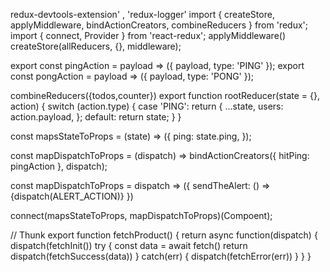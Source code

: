 redux-devtools-extension' , 'redux-logger'
import { createStore, applyMiddleware, bindActionCreators, combineReducers } from 'redux';
import { connect, Provider } from 'react-redux';
applyMiddleware()
createStore(allReducers, {}, middleware);


export const pingAction = payload => ({ payload, type: 'PING' });
export const pongAction = payload => ({ payload, type: 'PONG' });

combineReducers({todos,counter})
export function rootReducer(state = {}, action) {
  switch (action.type) {
    case 'PING':
      return {
        ...state,
        users: action.payload,
      };
    default:
      return state;
  }
}


const mapsStateToProps = (state) => ({
  ping: state.ping,
});

const mapDispatchToProps = (dispatch) =>
  bindActionCreators({ hitPing: pingAction }, dispatch);

const mapDispatchToProps = dispatch => ({
  sendTheAlert: () => {dispatch(ALERT_ACTION)}
})

connect(mapsStateToProps, mapDispatchToProps)(Compoent);

// Thunk
export function fetchProduct() {
  return async function(dispatch) {
    dispatch(fetchInit())
    try {
      const data = await fetch()
      return dispatch(fetchSuccess(data))
    } catch(err) {
      dispatch(fetchError(err))
    }
  }
}